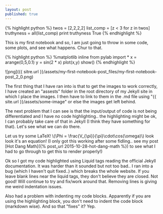 ```yaml
---
layout: post
published: true
---
```




{% highlight python %}
twos = [2,2,2,2]
list_comp = [z < 3 for z in twos]
truthyness = all(list_comp)
print truthyness
True
{% endhighlight %}

This is my first notebook and so, I am just going to throw in some code, some
plots, and see what happens. Chur to that.

{% highlight python %}
%matplotlib inline
from pylab import *
x = arange(0,5,0.1)
y = sin(2 * x)
plot(x,y)
show()
{% endhighlight %}

![png]({{ sitre.url }}/assets/my-first-notebook-post_files/my-first-notebook-post_2_0.png)


The first thing that I have ran into is that to get the images to work
correctly, I have created an "assests" folder in the root directory of my Jekyll
site in which I place the images. I then have to link to them in the .md file
using "\{\{ site.url \}\}/assets/some-image" or else the images get left behind.

The next problem that I can see is that the input/output of code is not being
differentiated and I have no code highlighting.. the highlighting might be ok, I
can probably take care of that in Jekyll (I think they have something for that).
Let's see what we can do there.

Let us try some LaTeX! \\(\Phi = \frac{V_{\pi}}{\pi}\cdot\cos(\omega)\\) look look
it's an equation! (I only got this working after some fidling.. see my post 
[Hot Dang Math]({% post_url 2015-10-28-hot-dang-math %}) to see what I had to go through to get this to render properly!)

Ok so I got my code highlighted using Liquid tags reading the official Jekyll
documentation. It was harder than it sounded but not too bad.. I ran into a bug
(which I haven't quit fixed..) which breaks the whole website. If you leave
blank lines near the liquid tags, they don't believe they are closed. Not good!
Will continue to try and fix/work around that. Removing lines is giving me weird
indentation issues.

Also had a problem with indenting my code blocks. Apparently if you are using
the highlighting block, you don't need to indent the code block (markdown wise).
And so that "fixes" it? Yep.
